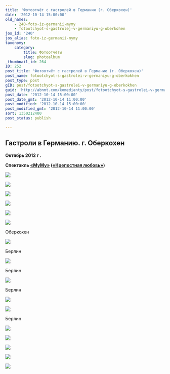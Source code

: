 ```yaml
---
title: 'Фотоотчёт с гастролей в Германию (г. Оберкохен)'
date: '2012-10-14 15:00:00'
old_names:
    - 240-foto-iz-germanii-mymy
    - fotootchyot-s-gastrolej-v-germaniyu-g-oberkohen
jos_id: '240'
jos_alias: foto-iz-germanii-mymy
taxonomy:
    category:
        title: Фотоотчёты
        slug: photoalbum
_thumbnail_id: 264
ID: 252
post_title: 'Фотоотчёт с гастролей в Германию (г. Оберкохен)'
post_name: fotootchyot-s-gastrolei-v-germaniyu-g-oberkokhen
post_type: post
gID: post/fotootchyot-s-gastrolei-v-germaniyu-g-oberkokhen
guid: 'http://abnmt.com/komedianty/post/fotootchyot-s-gastrolei-v-germaniyu-g-oberkokhen'
post_date: '2012-10-14 15:00:00'
post_date_gmt: '2012-10-14 11:00:00'
post_modified: '2012-10-14 15:00:00'
post_modified_gmt: '2012-10-14 11:00:00'
sort: 1350212400
post_status: publish

---
```


## Гастроли в Германию. г. Оберкохен


**Октябрь 2012 г .**


**Спектакль [«МуМу»][0] ([«Крепостная любовь»][0])**


![](image-01.jpg)


![](image-02.jpg)


![](image-03.jpg)


![](image-04.jpg)


![](image-05.jpg)


![](image-06.jpg)


Оберкохен


![](image-07.jpg)


Берлин


![](image-08.jpg)


Берлин


![](image-09.jpg)


Берлин


![](image-10.jpg)


![](image-11.jpg)


Берлин


![](image-12.jpg)


![](image-13.jpg)


![](image-14.jpg)


![](image-15.jpg)


![](image-16.jpg)

[0]: ../../performance/krepostnaya-lyubov-mumu "Крепостная любовь (Муму)"